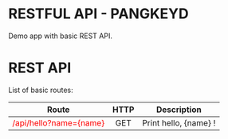 # RESTFUL API - PANGKEYD

Demo app with basic REST API.

# REST API

List of basic routes:

| Route | HTTP | Description |
|-------|:----:|:-----------:|
|<span style="color:red">/api/hello?name={name}</span>|GET|Print hello, {name} !
